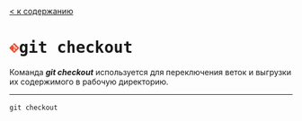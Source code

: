 [< к содержанию](readme.md)

# <img src="Git-Icon-1788C.png" width="17"><kbd>git checkout</kbd>

Команда ***git checkout*** используется для переключения веток и выгрузки их содержимого в рабочую директорию.

---

```bash=
git checkout   
```